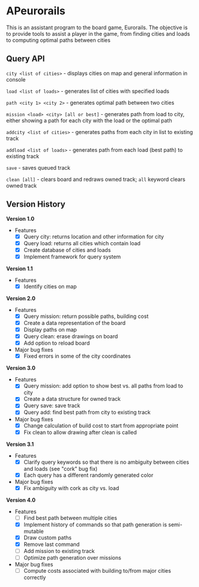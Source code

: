 # APeurorails

This is an assistant program to the board game, Eurorails. The objective is to provide tools to assist a player in the game, from finding cities and loads to computing optimal paths between cities

## Query API
`city <list of cities>` - displays cities on map and general information in console

`load <list of loads>` - generates list of cities with specified loads

`path <city 1> <city 2>` - generates optimal path between two cities

`mission <load> <city> [all or best]` - generates path from load to city, either showing a path for each city with the load or the optimal path

`addcity <list of cities>` - generates paths from each city in list to existing track

`addload <list of loads>` - generates path from each load (best path) to existing track

`save` - saves queued track

`clean [all]` - clears board and redraws owned track; `all` keyword clears owned track

## Version History

**Version 1.0**
- Features
  - [x] Query city: returns location and other information for city
  - [x] Query load: returns all cities which contain load
  - [x] Create database of cities and loads
  - [x] Implement framework for query system

**Version 1.1**
- Features
  - [x] Identify cities on map

**Version 2.0**
- Features
  - [x] Query mission: return possible paths, building cost
  - [x] Create a data representation of the board
  - [x] Display paths on map
  - [x] Query clean: erase drawings on board
  - [x] Add option to reload board
- Major bug fixes
  - [x] Fixed errors in some of the city coordinates

**Version 3.0**
- Features
  - [x] Query mission: add option to show best vs. all paths from load to city
  - [x] Create a data structure for owned track
  - [x] Query save: save track
  - [x] Query add: find best path from city to existing track
- Major bug fixes
  - [x] Change calculation of build cost to start from appropriate point
  - [x] Fix clean to allow drawing after clean is called

**Version 3.1**
- Features
  - [x] Clarify query keywords so that there is no ambiguity between cities and loads (see "cork" bug fix)
  - [x] Each query has a different randomly generated color
- Major bug fixes
  - [x] Fix ambiguity with cork as city vs. load

**Version 4.0**
- Features
  - [ ] Find best path between multiple cities
  - [x] Implement history of commands so that path generation is semi-mutable
  - [x] Draw custom paths
  - [x] Remove last command
  - [ ] Add mission to existing track
  - [ ] Optimize path generation over missions
- Major bug fixes
  - [ ] Compute costs associated with building to/from major cities correctly